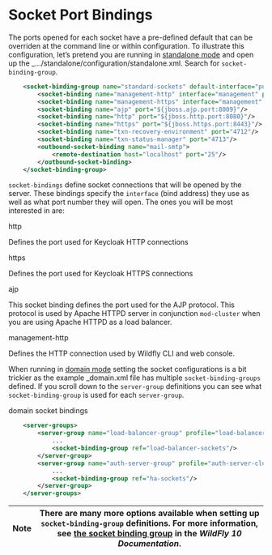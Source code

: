 # Socket Port Bindings

The ports opened for each socket have a pre-defined default that can be overriden at the command line or within configuration. To illustrate this configuration, let’s pretend you are running in [standalone mode](https://wjw465150.gitbooks.io/keycloak-documentation/content/server\_installation/topics/operating-mode/standalone.html#%3Cem%3Estandalone-mode) and open up the \_…​/standalone/configuration/standalone.xml. Search for `socket-binding-group`.

```xml
    <socket-binding-group name="standard-sockets" default-interface="public" port-offset="${jboss.socket.binding.port-offset:0}">
        <socket-binding name="management-http" interface="management" port="${jboss.management.http.port:9990}"/>
        <socket-binding name="management-https" interface="management" port="${jboss.management.https.port:9993}"/>
        <socket-binding name="ajp" port="${jboss.ajp.port:8009}"/>
        <socket-binding name="http" port="${jboss.http.port:8080}"/>
        <socket-binding name="https" port="${jboss.https.port:8443}"/>
        <socket-binding name="txn-recovery-environment" port="4712"/>
        <socket-binding name="txn-status-manager" port="4713"/>
        <outbound-socket-binding name="mail-smtp">
            <remote-destination host="localhost" port="25"/>
        </outbound-socket-binding>
    </socket-binding-group>
```

`socket-bindings` define socket connections that will be opened by the server. These bindings specify the `interface` (bind address) they use as well as what port number they will open. The ones you will be most interested in are:

http

Defines the port used for Keycloak HTTP connections

https

Defines the port used for Keycloak HTTPS connections

ajp

This socket binding defines the port used for the AJP protocol. This protocol is used by Apache HTTPD server in conjunction `mod-cluster` when you are using Apache HTTPD as a load balancer.

management-http

Defines the HTTP connection used by Wildfly CLI and web console.

When running in [domain mode](https://wjw465150.gitbooks.io/keycloak-documentation/content/server\_installation/topics/operating-mode/domain.html#%3Cem%3Edomain-mode) setting the socket configurations is a bit trickier as the example \_domain.xml file has multiple `socket-binding-groups` defined. If you scroll down to the `server-group` definitions you can see what `socket-binding-group` is used for each `server-group`.

domain socket bindings

```xml
    <server-groups>
        <server-group name="load-balancer-group" profile="load-balancer">
            ...
            <socket-binding-group ref="load-balancer-sockets"/>
        </server-group>
        <server-group name="auth-server-group" profile="auth-server-clustered">
            ...
            <socket-binding-group ref="ha-sockets"/>
        </server-group>
    </server-groups>
```

| Note | There are many more options available when setting up `socket-binding-group` definitions. For more information, see [the socket binding group](https://docs.jboss.org/author/display/WFLY10/Interfaces+and+ports) in the _WildFly 10 Documentation_. |
| ---- | ---------------------------------------------------------------------------------------------------------------------------------------------------------------------------------------------------------------------------------------------------- |
